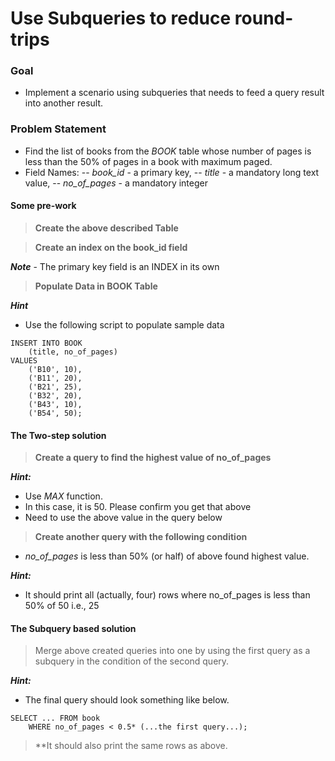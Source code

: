 # Use Subqueries to reduce round-trips

### Goal
- Implement a scenario using subqueries that needs to feed a query result into another result.

### Problem Statement
- Find the list of books from the *BOOK* table whose number of pages is less than the 50% of pages in a book with maximum paged.
- Field Names: 
-- *book_id* - a primary key,
-- *title* - a mandatory long text value, 
-- *no_of_pages* - a mandatory integer

#### Some pre-work

> **Create the above described Table**

> **Create an index on the book_id field**

***Note*** - The primary key field is an INDEX in its own

> **Populate Data in BOOK Table**

***Hint***
- Use the following script to populate sample data
```
INSERT INTO BOOK
    (title, no_of_pages)
VALUES
    ('B10', 10),
    ('B11', 20),
    ('B21', 25),
    ('B32', 20),
    ('B43', 10),
    ('B54', 50);
```
#### The Two-step solution

> **Create a query to find the highest value of no_of_pages**

***Hint:*** 
- Use *MAX* function.
- In this case, it is 50. Please confirm you get that above
- Need to use the above value in the query below

> **Create another query with the following condition**
- *no_of_pages* is less than 50% (or half) of above found highest value.

***Hint:***
- It should print all (actually, four) rows where no_of_pages is less than 50% of 50 i.e., 25

#### The Subquery based solution
> Merge above created queries into one by using the first query as a subquery in the condition of the second query.

***Hint:***
- The final query should look something like below.
```
SELECT ... FROM book 
	WHERE no_of_pages < 0.5* (...the first query...);
```

> **It should also print the same rows as above.

